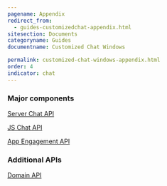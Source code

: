 ```yaml
---
pagename: Appendix
redirect_from:
  - guides-customizedchat-appendix.html
sitesection: Documents
categoryname: Guides
documentname: Customized Chat Windows

permalink: customized-chat-windows-appendix.html
order: 4
indicator: chat
---
```


### Major components

[Server Chat API](consumer-experience-server-chat-getting-started.html)

[JS Chat API](consumer-experience-javascript-chat-getting-started.html)

[App Engagement API](rt-interactions-app-engagement-overview.html)

### Additional APIs

[Domain API](agent-domain-domain-api.html)
